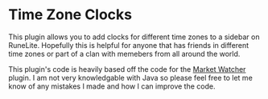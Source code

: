 # Time Zone Clocks
This plugin allows you to add clocks for different time zones to a sidebar on RuneLite. Hopefully this is helpful for anyone that has friends in different time zones or part of a clan with memebers from all around the world.

This plugin's code is heavily based off the code for the [Market Watcher](https://github.com/BobTabrizi/market-watcher) plugin. I am not very knowledgable with Java so please feel free to let me know of any mistakes I made and how I can improve the code.
